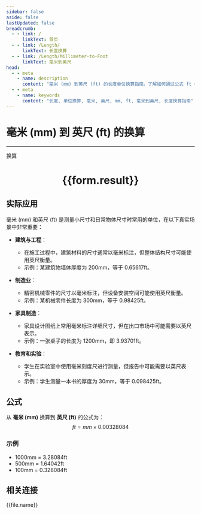 ```yaml
---
sidebar: false
aside: false
lastUpdated: false
breadcrumb:
  - - link: /
      linkText: 首页
  - - link: /Length/
      linkText: 长度换算
  - - link: /Length/Millimeter-to-Foot
      linkText: 毫米到英尺
head:
  - - meta
    - name: description
      content: "毫米 (mm) 到英尺 (ft) 的长度单位换算指南。了解如何通过公式 ft = mm × 0.00328084 换算为英尺。"
  - - meta
    - name: keywords
      content: "长度, 单位换算, 毫米, 英尺, mm, ft, 毫米到英尺, 长度换算指南"
---
```

# 毫米 (mm) 到 英尺 (ft) 的换算
---
<script setup>
import { onMounted, reactive, inject, ref } from 'vue'
import { NButton, NForm, NFormItem, NInput, NInputNumber, NSelect, NCard, useMessage,NGrid ,NGi } from 'naive-ui'
import { defineClientComponent } from 'vitepress'
import { Length } from '../../files';

const convert = inject('convert')

const form = reactive({
  number: null,
  result: '',
})

const convertHandler = () => {
  if (form.number !== null && !isNaN(form.number)) {
    const convertedValue = parseFloat(form.number) * 0.00328084
    form.result = `${form.number}mm = ${convertedValue.toFixed(5)}ft`
  } else {
    form.result = '请输入有效的数值。'
  }
}
</script>

<n-form size="large" :model="form">
  <n-form-item label="毫米 (mm)">
    <n-input-number v-model:value="form.number" placeholder="输入毫米" style="width: 100%" />
  </n-form-item>
  <n-form-item>
    <n-button type="primary" @click="convertHandler" block>换算</n-button>
  </n-form-item>
</n-form>

<n-card  embedded :bordered="false" hoverable>
  <div  style="text-align:center">
    <h1>{{form.result}}</h1>
  </div>
</n-card>

## 实际应用

毫米 (mm) 和英尺 (ft) 是测量小尺寸和日常物体尺寸时常用的单位，在以下真实场景中非常重要：

- **建筑与工程**：
  - 在施工过程中，建筑材料的尺寸通常以毫米标注，但整体结构尺寸可能使用英尺衡量。
  - 示例：某建筑物墙体厚度为 200mm，等于 0.65617ft。

- **制造业**：
  - 精密机械零件的尺寸以毫米标注，但设备安装空间可能使用英尺衡量。
  - 示例：某机械零件长度为 300mm，等于 0.98425ft。

- **家具制造**：
  - 家具设计图纸上常用毫米标注详细尺寸，但在出口市场中可能需要以英尺表示。
  - 示例：一张桌子的长度为 1200mm，即 3.93701ft。

- **教育和实验**：
  - 学生在实验室中使用毫米刻度尺进行测量，但报告中可能需要以英尺表示。
  - 示例：学生测量一本书的厚度为 30mm，等于 0.098425ft。

## 公式

从 **毫米 (mm)** 换算到 **英尺 (ft)** 的公式为：
$$ ft = mm \times 0.00328084 $$

### 示例
- 1000mm = 3.28084ft
- 500mm = 1.64042ft
- 100mm = 0.328084ft

## 相关连接
<n-grid x-gap="12" :cols="4">
  <n-gi v-for="(file, index) in Length" :key="index">
    <n-button
      text
      tag="a"
      :href="file.path"
      type="primary"
    >
      {{file.name}}
    </n-button>
  </n-gi>
</n-grid>